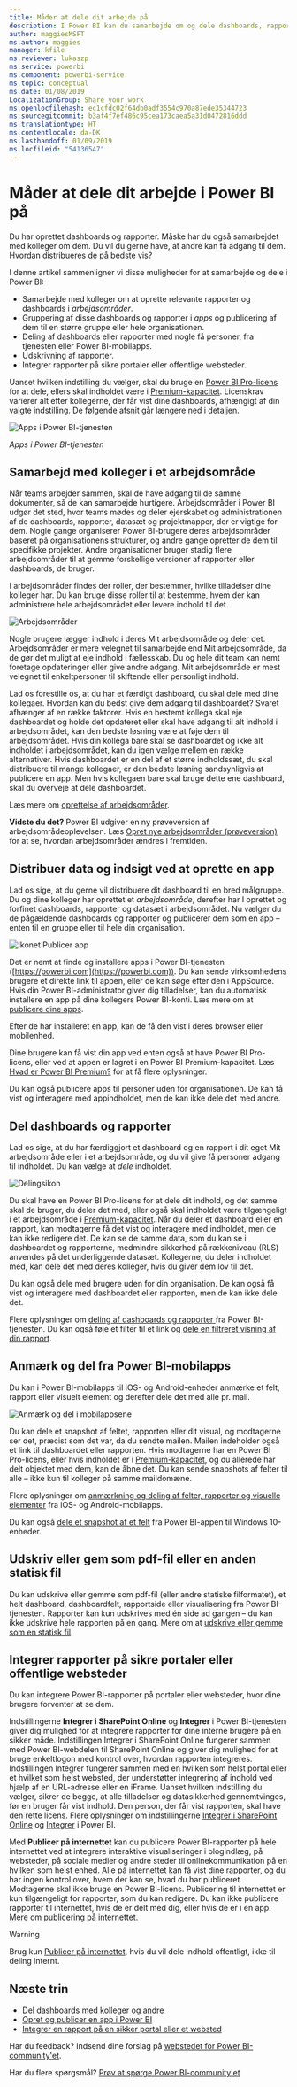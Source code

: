 ```yaml
---
title: Måder at dele dit arbejde på
description: I Power BI kan du samarbejde om og dele dashboards, rapporter, felter og apps på forskellige måder. Hver har særskilte fordele.
author: maggiesMSFT
ms.author: maggies
manager: kfile
ms.reviewer: lukaszp
ms.service: powerbi
ms.component: powerbi-service
ms.topic: conceptual
ms.date: 01/08/2019
LocalizationGroup: Share your work
ms.openlocfilehash: ec1cfdc02f64db0adf3554c970a87ede35344723
ms.sourcegitcommit: b3af4f7ef486c95cea173caea5a31d0472816ddd
ms.translationtype: HT
ms.contentlocale: da-DK
ms.lasthandoff: 01/09/2019
ms.locfileid: "54136547"
---
```

# <a name="ways-to-share-your-work-in-power-bi"></a>Måder at dele dit arbejde i Power BI på

Du har oprettet dashboards og rapporter. Måske har du også samarbejdet med kolleger om dem. Du vil du gerne have, at andre kan få adgang til dem. Hvordan distribueres de på bedste vis?

I denne artikel sammenligner vi disse muligheder for at samarbejde og dele i Power BI:

* Samarbejde med kolleger om at oprette relevante rapporter og dashboards i *arbejdsområder*.
* Gruppering af disse dashboards og rapporter i *apps* og publicering af dem til en større gruppe eller hele organisationen.
* Deling af dashboards eller rapporter med nogle få personer, fra tjenesten eller Power BI-mobilapps.
* Udskrivning af rapporter.
* Integrer rapporter på sikre portaler eller offentlige websteder.

Uanset hvilken indstilling du vælger, skal du bruge en [Power BI Pro-licens](service-features-license-type.md) for at dele, ellers skal indholdet være i [Premium-kapacitet](service-premium.md). Licenskrav varierer alt efter kollegerne, der får vist dine dashboards, afhængigt af din valgte indstilling. De følgende afsnit går længere ned i detaljen. 

![Apps i Power BI-tjenesten](media/service-how-to-collaborate-distribute-dashboards-reports/power-bi-apps-home-blog.png)

*Apps i Power BI-tjenesten*

## <a name="collaborate-with-coworkers-in-a-workspace"></a>Samarbejd med kolleger i et arbejdsområde

Når teams arbejder sammen, skal de have adgang til de samme dokumenter, så de kan samarbejde hurtigere. Arbejdsområder i Power BI udgør det sted, hvor teams mødes og deler ejerskabet og administrationen af de dashboards, rapporter, datasæt og projektmapper, der er vigtige for dem. Nogle gange organiserer Power BI-brugere deres arbejdsområder baseret på organisationens strukturer, og andre gange opretter de dem til specifikke projekter. Andre organisationer bruger stadig flere arbejdsområder til at gemme forskellige versioner af rapporter eller dashboards, de bruger. 

I arbejdsområder findes der roller, der bestemmer, hvilke tilladelser dine kolleger har. Du kan bruge disse roller til at bestemme, hvem der kan administrere hele arbejdsområdet eller levere indhold til det.

![Arbejdsområder](media/service-how-to-collaborate-distribute-dashboards-reports/power-bi-apps-workspaces.png)

Nogle brugere lægger indhold i deres Mit arbejdsområde og deler det. Arbejdsområder er mere velegnet til samarbejde end Mit arbejdsområde, da de gør det muligt at eje indhold i fællesskab. Du og hele dit team kan nemt foretage opdateringer eller give andre adgang. Mit arbejdsområde er mest velegnet til enkeltpersoner til skiftende eller personligt indhold.

Lad os forestille os, at du har et færdigt dashboard, du skal dele med dine kollegaer. Hvordan kan du bedst give dem adgang til dashboardet? Svaret afhænger af en række faktorer. Hvis en bestemt kollega skal eje dashboardet og holde det opdateret eller skal have adgang til alt indhold i arbejdsområdet, kan den bedste løsning være at føje dem til arbejdsområdet. Hvis din kollega bare skal se dashboardet og ikke alt indholdet i arbejdsområdet, kan du igen vælge mellem en række alternativer. Hvis dashboardet er en del af et større indholdssæt, du skal distribuere til mange kollegaer, er den bedste løsning sandsynligvis at publicere en app. Men hvis kollegaen bare skal bruge dette ene dashboard, skal du overveje at dele dashboardet.

Læs mere om [oprettelse af arbejdsområder](service-create-workspaces.md).

**Vidste du det?** Power BI udgiver en ny prøveversion af arbejdsområdeoplevelsen. Læs [Opret nye arbejdsområder (prøveversion)](service-create-the-new-workspaces.md) for at se, hvordan arbejdsområder ændres i fremtiden. 

## <a name="distribute-data-and-insights-by-creating-an-app"></a>Distribuer data og indsigt ved at oprette en app

Lad os sige, at du gerne vil distribuere dit dashboard til en bred målgruppe. Du og dine kolleger har oprettet et *arbejdsområde*, derefter har I oprettet og forfinet dashboards, rapporter og datasæt i arbejdsområdet. Nu vælger du de pågældende dashboards og rapporter og publicerer dem som en app – enten til en gruppe eller til hele din organisation.

![Ikonet Publicer app](media/service-how-to-collaborate-distribute-dashboards-reports/power-bi-app-publish-600.png)

Det er nemt at finde og installere apps i Power BI-tjenesten ([https://powerbi.com](https://powerbi.com)). Du kan sende virksomhedens brugere et direkte link til appen, eller de kan søge efter den i AppSource. Hvis din Power BI-administrator giver dig tilladelser, kan du automatisk installere en app på dine kollegers Power BI-konti. Læs mere om at [publicere dine apps](service-create-distribute-apps.md).

Efter de har installeret en app, kan de få den vist i deres browser eller mobilenhed.

Dine brugere kan få vist din app ved enten også at have Power BI Pro-licens, eller ved at appen er lagret i en Power BI Premium-kapacitet. Læs [Hvad er Power BI Premium?](service-premium.md) for at få flere oplysninger.

Du kan også publicere apps til personer uden for organisationen. De kan få vist og interagere med appindholdet, men de kan ikke dele det med andre.

## <a name="share-dashboards-and-reports"></a>Del dashboards og rapporter

Lad os sige, at du har færdiggjort et dashboard og en rapport i dit eget Mit arbejdsområde eller i et arbejdsområde, og du vil give få personer adgang til indholdet. Du kan vælge at *dele* indholdet. 

![Delingsikon](media/service-how-to-collaborate-distribute-dashboards-reports/power-bi-share-in-situ.png)

Du skal have en Power BI Pro-licens for at dele dit indhold, og det samme skal de bruger, du deler det med, eller også skal indholdet være tilgængeligt i et arbejdsområde i [Premium-kapacitet](service-premium.md). Når du deler et dashboard eller en rapport, kan modtagerne få det vist og interagere med indholdet, men de kan ikke redigere det. De kan se de samme data, som du kan se i dashboardet og rapporterne, medmindre sikkerhed på rækkeniveau (RLS) anvendes på det underliggende datasæt. Kollegerne, du deler indholdet med, kan dele det med deres kolleger, hvis du giver dem lov til det. 

Du kan også dele med brugere uden for din organisation. De kan også få vist og interagere med dashboardet eller rapporten, men de kan ikke dele det. 

Flere oplysninger om [deling af dashboards og rapporter ](service-share-dashboards.md) fra Power BI-tjenesten. Du kan også føje et filter til et link og [dele en filtreret visning af din rapport](service-share-reports.md).

## <a name="annotate-and-share-from-the-power-bi-mobile-apps"></a>Anmærk og del fra Power BI-mobilapps

Du kan i Power BI-mobilapps til iOS- og Android-enheder anmærke et felt, rapport eller visuelt element og derefter dele det med alle pr. mail.

![Anmærk og del i mobilappsene](media/service-how-to-collaborate-distribute-dashboards-reports/power-bi-iphone-annotate.png)

Du kan dele et snapshot af feltet, rapporten eller dit visual, og modtagerne ser det, præcist som det var, da du sendte mailen. Mailen indeholder også et link til dashboardet eller rapporten. Hvis modtagerne har en Power BI Pro-licens, eller hvis indholdet er i [Premium-kapacitet](service-premium.md), og du allerede har delt objektet med dem, kan de åbne det. Du kan sende snapshots af felter til alle – ikke kun til kolleger på samme maildomæne.

Flere oplysninger om [anmærkning og deling af felter, rapporter og visuelle elementer](consumer/mobile/mobile-annotate-and-share-a-tile-from-the-mobile-apps.md) fra iOS- og Android-mobilapps.

Du kan også [dele et snapshot af et felt](consumer/mobile/mobile-windows-10-phone-app-get-started.md) fra Power BI-appen til Windows 10-enheder.

## <a name="print-or-save-as-pdf-or-other-static-file"></a>Udskriv eller gem som pdf-fil eller en anden statisk fil

Du kan udskrive eller gemme som pdf-fil (eller andre statiske filformatet), et helt dashboard, dashboardfelt, rapportside eller visualisering fra Power BI-tjenesten. Rapporter kan kun udskrives med én side ad gangen – du kan ikke udskrive hele rapporten på en gang. Mere om at [udskrive eller gemme som en statisk fil](consumer/end-user-print.md).

## <a name="embed-reports-in-secure-portals-or-public-websites"></a>Integrer rapporter på sikre portaler eller offentlige websteder

Du kan integrere Power BI-rapporter på portaler eller websteder, hvor dine brugere forventer at se dem.  

Indstillingerne **Integrer i SharePoint Online** og **Integrer** i Power BI-tjenesten giver dig mulighed for at integrere rapporter for dine interne brugere på en sikker måde. Indstillingen Integrer i SharePoint Online fungerer sammen med Power BI-webdelen til SharePoint Online og giver dig mulighed for at bruge enkeltlogon med kontrol over, hvordan rapporten integreres. Indstillingen Integrer fungerer sammen med en hvilken som helst portal eller et hvilket som helst websted, der understøtter integrering af indhold ved hjælp af en URL-adresse eller en iFrame. Uanset hvilken indstilling du vælger, sikrer de begge, at alle tilladelser og datasikkerhed gennemtvinges, før en bruger får vist indhold. Den person, der får vist rapporten, skal have den rette licens. Flere oplysninger om indstillingerne [Integrer i SharePoint Online](service-embed-report-spo.md) og [Integrer](service-embed-secure.md) i Power BI.

Med **Publicer på internettet** kan du publicere Power BI-rapporter på hele internettet ved at integrere interaktive visualiseringer i blogindlæg, på websteder, på sociale medier og andre steder til onlinekommunikation på en hvilken som helst enhed. Alle på internettet kan få vist dine rapporter, og du har ingen kontrol over, hvem der kan se, hvad du har publiceret. Modtagerne skal ikke bruge en Power BI-licens. Publicering til internettet er kun tilgængeligt for rapporter, som du kan redigere. Du kan ikke publicere rapporter til internettet, hvis de er delt med dig, eller hvis de er i en app. Mere om [publicering på internettet](service-publish-to-web.md).

>[!Warning]
>Brug kun [Publicer på internettet](service-publish-to-web.md), hvis du vil dele indhold offentligt, ikke til deling internt.

## <a name="next-steps"></a>Næste trin

* [Del dashboards med kolleger og andre](service-share-dashboards.md)
* [Opret og publicer en app i Power BI](service-create-distribute-apps.md)
* [Integrer en rapport på en sikker portal eller et websted](service-embed-secure.md)

Har du feedback? Indsend dine forslag på [webstedet for Power BI-community'et](https://community.powerbi.com/).

Har du flere spørgsmål? [Prøv at spørge Power BI-community'et](http://community.powerbi.com/)
